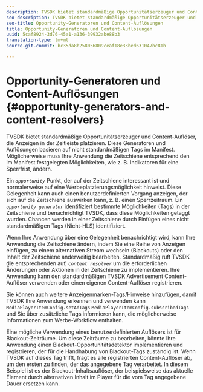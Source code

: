 ```yaml
---
description: TVSDK bietet standardmäßige Opportunitätserzeuger und Content-Auflöser, die Anzeigen in der Zeitleiste platzieren. Diese Generatoren und Auflösungen basieren auf nicht standardmäßigen Tags im Manifest. Möglicherweise muss Ihre Anwendung die Zeitschiene entsprechend den im Manifest festgelegten Möglichkeiten, wie z. B. Indikatoren für eine Sperrfrist, ändern.
seo-description: TVSDK bietet standardmäßige Opportunitätserzeuger und Content-Auflöser, die Anzeigen in der Zeitleiste platzieren. Diese Generatoren und Auflösungen basieren auf nicht standardmäßigen Tags im Manifest. Möglicherweise muss Ihre Anwendung die Zeitschiene entsprechend den im Manifest festgelegten Möglichkeiten, wie z. B. Indikatoren für eine Sperrfrist, ändern.
seo-title: Opportunity-Generatoren und Content-Auflösungen
title: Opportunity-Generatoren und Content-Auflösungen
uuid: 5caf8924-3d76-45a1-a136-39932abe88b3
translation-type: tm+mt
source-git-commit: bc35da8b258056809ceaf18e33bed631047bc81b

---
```



# Opportunity-Generatoren und Content-Auflösungen {#opportunity-generators-and-content-resolvers}

TVSDK bietet standardmäßige Opportunitätserzeuger und Content-Auflöser, die Anzeigen in der Zeitleiste platzieren. Diese Generatoren und Auflösungen basieren auf nicht standardmäßigen Tags im Manifest. Möglicherweise muss Ihre Anwendung die Zeitschiene entsprechend den im Manifest festgelegten Möglichkeiten, wie z. B. Indikatoren für eine Sperrfrist, ändern.

Ein *`opportunity`* Punkt, der auf der Zeitschiene interessant ist und normalerweise auf eine Werbeplatzierungsmöglichkeit hinweist. Diese Gelegenheit kann auch einen benutzerdefinierten Vorgang anzeigen, der sich auf die Zeitschiene auswirken kann, z. B. einen Sperrzeitraum. Ein *`opportunity generator`* identifiziert bestimmte Möglichkeiten (Tags) in der Zeitschiene und benachrichtigt TVSDK, dass diese Möglichkeiten getaggt wurden. Chancen werden in einer Zeitschiene durch Einfügen eines nicht standardmäßigen Tags (Nicht-HLS) identifiziert.

Wenn Ihre Anwendung über eine Gelegenheit benachrichtigt wird, kann Ihre Anwendung die Zeitschiene ändern, indem Sie eine Reihe von Anzeigen einfügen, zu einem alternativen Stream wechseln (Blackouts) oder den Inhalt der Zeitschiene anderweitig bearbeiten. Standardmäßig ruft TVSDK die entsprechenden auf, *`content resolver`* um die erforderlichen Änderungen oder Aktionen in der Zeitschiene zu implementieren. Ihre Anwendung kann den standardmäßigen TVSDK Advertisement Content-Auflöser verwenden oder einen eigenen Content-Auflöser registrieren.

Sie können auch weitere Anzeigenmarken-Tags/Hinweise hinzufügen, damit TVSDK Ihre Anwendung erkennen und verwenden kann `MediaPlayerItemConfig.setAdTags` `MediaPlayerItemConfig.subscribedTags` und Sie über zusätzliche Tags informieren kann, die möglicherweise Informationen zum Werbe-Workflow enthalten.

Eine mögliche Verwendung eines benutzerdefinierten Auflösers ist für Blackout-Zeiträume. Um diese Zeiträume zu bearbeiten, könnte Ihre Anwendung einen Blackout-Opportunitätsdetektor implementieren und registrieren, der für die Handhabung von Blackout-Tags zuständig ist. Wenn TVSDK auf dieses Tag trifft, fragt es alle registrierten Content-Auflöser ab, um den ersten zu finden, der das angegebene Tag verarbeitet. In diesem Beispiel ist es der Blackout-Inhaltsauflöser, der beispielsweise das aktuelle Element durch alternativen Inhalt im Player für die vom Tag angegebene Dauer ersetzen kann.
